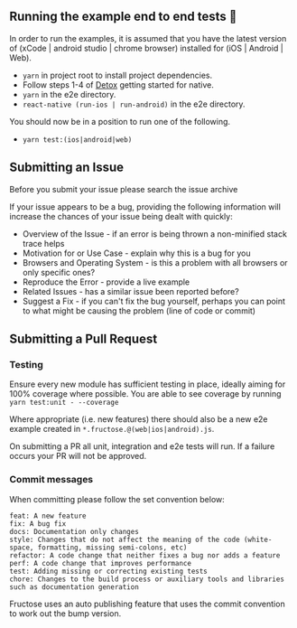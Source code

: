 

## Running the example end to end tests  🏃

In order to run the examples, it is assumed that you have the latest version of (xCode | android studio | chrome browser) installed for (iOS | Android | Web).

- `yarn` in project root to install project dependencies.
- Follow steps 1-4 of [Detox] getting started for native.
- `yarn` in the e2e directory.
- `react-native (run-ios | run-android)` in the e2e directory.

You should now be in a position to run 
one of the following.

- `yarn test:(ios|android|web)`


## Submitting an Issue  

Before you submit your issue please search the issue archive

If your issue appears to be a bug, providing the following information will increase the chances of your issue being dealt with quickly:

- Overview of the Issue - if an error is being thrown a non-minified stack trace helps
- Motivation for or Use Case - explain why this is a bug for you
- Browsers and Operating System - is this a problem with all browsers or only specific ones?
- Reproduce the Error - provide a live example
- Related Issues - has a similar issue been reported before?
- Suggest a Fix - if you can't fix the bug yourself, perhaps you can point to what might be causing the problem (line of code or commit)


## Submitting a Pull Request 
### Testing

Ensure every new module has sufficient testing in place, ideally aiming for 100% coverage where possible.
You are able to see coverage by running 
`yarn test:unit - --coverage`


Where appropriate (i.e. new features) there should also be a new e2e example created in `*.fructose.@(web|ios|android).js`.

On submitting a PR all unit, integration and e2e tests will run. If a failure occurs your PR will not be approved.

### Commit messages

When committing please follow the set convention below:

```
feat: A new feature
fix: A bug fix
docs: Documentation only changes
style: Changes that do not affect the meaning of the code (white-space, formatting, missing semi-colons, etc)
refactor: A code change that neither fixes a bug nor adds a feature
perf: A code change that improves performance
test: Adding missing or correcting existing tests
chore: Changes to the build process or auxiliary tools and libraries such as documentation generation
```

Fructose uses an auto publishing feature that uses the commit convention to work out the bump version.

[detox]:  https://github.com/wix/detox/blob/master/docs/Introduction.GettingStarted.md